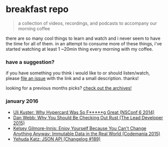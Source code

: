 # breakfast repo
> a collection of videos, recordings, and podcasts to accompany our morning coffee

there are so many cool things to learn and watch and i never seem to have the time for all of them. in an attempt to consume more of these things, i've started watching at least 1 ~20min thing every morning with my coffee.

### have a suggestion?

if you have something you think i would like to or should listen/watch, please [file an issue](https://github.com/ashleygwilliams/breakfast-repo/issues/new) with the link and a small description. thanks!

looking for a previous months picks? [check out the archives!](https://github.com/ashleygwilliams/breakfast-repo/tree/master/archives) 

### january 2016

- [Uli Kuster: Why Hypercard Was So F*****g Great (NSConf 6 2014)](https://vimeo.com/95380430)
- [Dan Webb: Why You Should Be Checking Out Rust (The Lead Developer 2015)](https://vimeo.com/139631510)
- [Kelsey Gilmore-Innis: Enjoy Yourself Because You Can't Change Anything Anyway: Immutable Data in the Real World (Codemania 2015)](https://www.youtube.com/watch?v=bi8c55JNyGA)
- [Yehuda Katz: JSON API (Changelog #189)](https://changelog.com/189/)
